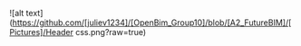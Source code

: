 ![alt text](https://github.com/[juliev1234]/[OpenBim_Group10]/blob/[A2_FutureBIM]/[Pictures]/Header css.png?raw=true)
